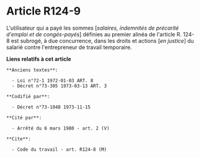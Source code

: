 # Article R124-9

L'utilisateur qui a payé les sommes [*salaires, indemnités de précarité d'emploi et de congés-payés*] définies au premier
alinéa de l'article R. 124-8 est subrogé, à due concurrence, dans les droits et actions [*en justice*] du salarié contre
l'entrepreneur de travail temporaire.

**Liens relatifs à cet article**

	**Anciens textes**:

	  - Loi n°72-1 1972-01-03 ART. 8
	  - Décret n°73-305 1973-03-13 ART. 3

	**Codifié par**:

	  - Décret n°73-1048 1973-11-15

	**Cité par**:

	  - Arrêté du 6 mars 1980 - art. 2 (V)

	**Cite**:

	  - Code du travail - art. R124-8 (M)
